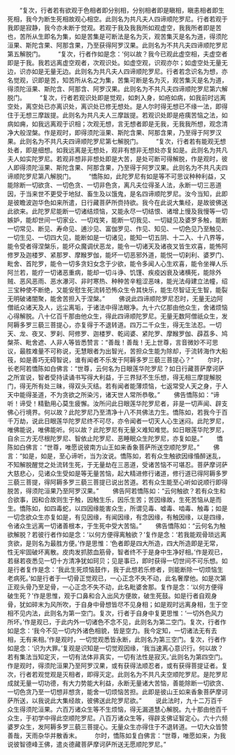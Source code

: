 <!-- { "loadSidebar": true } -->
　　“复次，行者若有欲观于色相者即分别相，分别相者即是瞋相，瞋恚相者即生死相，我今为断生死相故观心相空。此则名为共凡夫人四谛顺陀罗尼。行者若观于我即是寂静，我今亦未断于觉观。若观于我及我我所如观虚空，我我所者即是苦也，苦所从生即名为集，如是苦集是可断法是名为灭，观苦集灭是名为道，得须陀洹果、斯陀含果、阿那含果，乃至获得阿罗汉果。此则名为不共凡夫四谛顺陀罗尼第五解脱门。
　　“复次，行者作如是念：‘何以故？我今已观此虚空相，夫虚空者即是于我。我若远离虚空观者，次观识处。如虚空观，识观亦尔；如虚空处无量无边，识亦如是无量无边。此则名为共凡夫人四谛顺陀罗尼。行者若念识名为想，亦名觉观，识即是苦，知苦所从名之为集，苦集可断是名为灭，观苦集灭是名为道，得须陀洹果、斯陀含、阿那含、阿罗汉果。此则名为不共凡夫四谛顺陀罗尼第六解脱门。
　　“复次，行者若观识处即是觉观，如刺入身，如疮如病，如我前时远离空处，离空处已亦离识处，离识处已修无想处。是人尔时得无想已不缘一法，即得住于无想三摩跋提。此则名为共凡夫人三摩跋提。若观识处即是疮痍苦恼之法，如病如痈，如我远离观于识相；次观无想，言无想者即是无我，无我我所想，观念清净大般涅槃。作是观时，即得须陀洹果、斯陀含果、阿那含果，乃至得于阿罗汉果。此则名为不共凡夫四谛顺陀罗尼第七解脱门。
　　“复次，行者若有能观无想处者，即是细想。如我远离是无想处，观非有想非无想处亦复如是。此则名为共凡夫人如实陀罗尼。若观非想非非想处即是大苦，是处可断可得解脱，作是观时，彼人即得须陀洹果、斯陀含果、阿那含果，乃至得于阿罗汉果。此则名为不共凡夫四谛顺陀罗尼第八解脱门。
　　“憍陈如，此陀罗尼有如是等不可思议种种利益，又能除断一切欲贪、一切色贪、一切非色贪，离凡夫位得圣人法，永断一切三恶道因，于当来世不更受于地狱、畜生及以饿鬼，是名四谛顺陀罗尼。汝今当知，此即是彼瞻波迦华色如来所遣，日行藏菩萨所赍持欲。我今在此说大集经，是故彼佛送此欲来。此陀罗尼能断一切诸结烦恼，又能永尽一切结恨、诸增上慢及我慢等一切嫉妒，能却世间一切家业、一切戏笑，能断一切我见、一切疑见及婆罗多触，能断一切常见、断见、寿命见、逋沙见、富伽罗见、作见、知见、一切色见乃至触见、一切生见、一切四大见，能断如是一切诸见，能知一切五阴、十二入、十八界等，能令受者得涅槃乐，能坏众魔调伏恶龙，能令一切诸天及诸夜叉皆生欢喜，能怖阿修罗及迦楼罗、紧那罗、摩睺罗伽，能坏一切恶邪外道，能悦一切刹利、婆罗门、毗舍、首陀罗，能令一切多贪妇女念于少欲，能令多闻人心生欢喜，能令坐禅人乐阿兰若，能疗一切诸恶重病，能却一切斗诤、饥馑、疾疫凶衰及诸横死，能除外贼、恶风恶雨、恶水瀑河、非时寒热、种种苦辛粗涩恶味，能光法母建立法幢，绍三宝种使不断绝，又能安慰生死流转恐怖众生令其快乐，能生尽智证无生智，能裂无明破诸闇聚，能舍苦担入于涅槃。”
　　佛说此四谛顺陀罗尼忍时，无量无边阿僧祇众诸天及人，远尘离垢，于诸法中得法眼净。九十六亿那由他众生，舍诸烦恼心得解脱。八十亿百千那由他众生，得此四谛顺陀罗尼。无量无数阿僧祇众生，发阿耨多罗三藐三菩提心，亦复得于不退转道。四万二千众生，得无生法忍。一切天、龙、夜叉、罗刹、阿修罗、迦楼罗、乾闼婆、紧陀罗、摩睺罗伽、薜荔多、鸠槃茶、毗舍遮、人非人等皆悉赞言：“善哉！善哉！无上世尊，言音微妙不可思议，最胜难量不可称说，无慧眼者为出智光，苦担众生能为除却，于流转海作大船筏，如是善巧无碍智说，谁有闻者不乐发于阿耨多罗三藐三菩提心？”
　　尔时，长老阿若憍陈如白佛言：“世尊，云何名为日眼莲华陀罗尼？如日行藏菩萨摩诃萨之所宣说，智者受持读诵书写得大利益，于三界狱不生乐想，得无相三摩提解脱门，得无所有处三昧，得双头灭结。若有闻者能薄烦恼，七返常受人天之身，于人天中能得圣道，不为贪欲之所染污，诸天世人常所恭敬。”
　　佛告憍陈如：“谛听！谛受！精勤用心莫生疲懈。汝所问此日眼莲华陀罗尼者，非是一切声闻、辟支佛心行境界。何以故？此陀罗尼乃至清净十八不共佛法力生。憍陈如，若我今于百千万劫，说此日眼莲华陀罗尼终不可尽，亦令闻者一切天人心生迷闷。此陀罗尼，唯佛能说，唯佛能听。何以故？此陀罗尼有无量义难知难觉。如日眼莲华陀罗尼，自余三方无尽根陀罗尼、智依止陀罗尼、恶睡眠众生陀罗尼，亦复如是。”
　　憍陈如白佛言：“世尊，唯愿说彼南方山王如来香象菩萨所送空顺陀罗尼。”
　　佛言：“如是，如是，至心谛听，当为汝说。憍陈如，若有众生触欲因缘惛醉迷乱，不知解脱醒觉之处流转生死，于无量劫在三恶道，受诸苦恼不可堪忍。菩萨摩诃萨大慈悲心，见诸众生受如是等无量苦恼，起大精进修行诸道，修行道已得阿耨多罗三藐三菩提，得阿耨多罗三藐三菩提已说出苦道。若有众生能至心听如说顺行即得脱苦，得须陀洹果乃至阿罗汉果。”
　　佛告阿若憍陈如：“云何触欲？若有众生和合欲事，因和合故则生于触，因触生乐，因乐生苦；苦因缘故，生死苦恼从是而生。憍陈如，如四毒蛇，以四因缘能害众生，所谓见毒、嘘毒、啮毒、触毒；如是一切念欲众生亦复如是，有见因缘，有闻因缘，有念因缘，有触因缘，以是四缘，令诸众生远离一切诸善根本，于生死中受大苦恼。”
　　佛告憍陈如：“云何名为触欲解脱？若彼行者作如是念：‘以何方便得离触欲？’复作是念：‘若我能观骨琐远离贪欲，是则名为最胜方便。’作是思惟：‘色者即是四大所造，四大所造即是无常，性无牢固破坏离散。皮肉发抓脓血筋骨，智者终不于是身中生净好相。’作是观已，若昼若夜悉见一切十方清净犹如珂贝；见是事已，即时获得一切世间不可乐想。如是行者复作是念：‘我此生死烦恼鼓作，我于此想若乐修者，则能断除一切烦恼生老病死。’如是行者于一切骨正觉观已，一心正念不失不动，此名奢摩他。如是次第正观头骨乃至足骨，一心正念不失不动，此名毗婆舍那。复作是念：‘以何方便得破生死？’作是思惟，观于口鼻和合入出风方便故，破生死鼓。如是行者自观身骨，犹如碎末为风所吹，于自身中骨想皆尽不见身相；如是观时远离身相，生于空相不见内法，此则名为第一空门。复次，行者于自身中复更思惟：‘一切外色风力所坏。’作是观已，于此内外一切诸色不念不见，此则名为第二空门。复次，行者作如是念：‘我今不见一切内外诸色相貌，皆是空力。我今定知，一切诸法无有去相，无有来相。’作是观时，一切觉观悉皆永断，此则名为第三空门。复次，行者作如是念：‘识为大罪。’复观是识知是一切觉观因缘，‘我当速离心意识行。何以故？若有集法当知定灭，一切有法体非真实，一切有法性是寂灭。’此则名为第四空门。作是观时，得须陀洹果乃至阿罗汉果，或有获得法顺忍者，或有获得菩提证者。复次，行者若观觉观是灭相者，即得灭定。此则名为不共凡夫空顺陀罗尼。是陀罗尼成就无量一切功德，有大力势能大利益，永断无量诸大苦恼，善能除断一切欲贪、一切色贪乃至一切想非想贪，能舍一切烦恼苦担。此即是彼山王如来香象菩萨摩诃萨所送，以我说此大集经故，彼佛送此陀罗尼欲。”
　　说此法时，九十二万百千众生得须陀洹果。六百万诸众生等不生烦恼，得无漏道慧心解脱。九十那由他百千众生，于初学中得此空顺陀罗尼。八百万诸众生等，得辟支佛证智定心。六十六频婆罗众生，发阿耨多罗三藐三菩提心。无量众生亦得住于不退转道。一切大众皆赞善哉，天雨杂华并散香末。
　　尔时，憍陈如复白佛言：“世尊，唯愿如来，为我说彼智德峰王佛，遣炎德藏菩萨摩诃萨所送无愿顺陀罗尼。”
